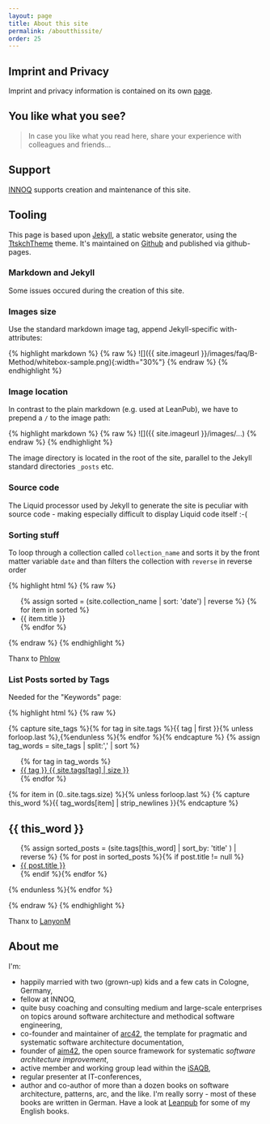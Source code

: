 ```yaml
---
layout: page
title: About this site
permalink: /aboutthissite/
order: 25
---
```


## Imprint and Privacy

Imprint and privacy information is contained on its own [page](/imprint/).
 

## You like what you see?

> In case you like what you read here, share your experience with colleagues and friends...

## Support

[INNOQ](https://innoq.com) supports creation and maintenance of this site.


## Tooling
This page is based upon [Jekyll](), a static website generator, using the [TtskchTheme](https://github.com/ttskch/jekyll-ttskch-theme) theme.
It's maintained on [Github](https://github.com/arc42/quality.arc42.org-site/) and published via github-pages.


### Markdown and Jekyll

Some issues occured during the creation of this site.
### Images size

Use the standard markdown image tag, append Jekyll-specific with-attributes:

{% highlight markdown %}
{% raw %}
![]({{ site.imageurl }}/images/faq/B-Method/whitebox-sample.png){:width="30%"}
{% endraw %}
{% endhighlight %}

### Image location

In contrast to the plain markdown (e.g. used at LeanPub), we have to prepend
a ```/``` to the image path:

{% highlight markdown %}
{% raw %}
![]({{ site.imageurl }}/images/...)
{% endraw %}
{% endhighlight %}

The image directory is located in the root of the site, parallel to the Jekyll
standard directories ```_posts``` etc.

### Source code

The Liquid processor used by Jekyll to generate the site is peculiar with source
code - making especially difficult to display Liquid code itself :-(


### Sorting stuff

To loop through a collection called `collection_name` and sorts it by the front matter variable `date` and than filters the collection with `reverse` in reverse order 

{% highlight html %}
{% raw  %}
    <ul>
    {% assign sorted = (site.collection_name | sort: 'date') | reverse %}
    {% for item in sorted %}
    <li>{{ item.title }}</li>
    {% endfor %}
    </ul>
{% endraw  %}
{% endhighlight %}

Thanx to [Phlow](https://gist.github.com/Phlow/1f27dfafdf2bbcc5c48e)

### List Posts sorted by Tags

Needed for the "Keywords" page:

{% highlight html %}
{% raw %}

{% capture site_tags %}{% for tag in site.tags %}{{ tag | first }}{% unless forloop.last %},{%endunless %}{% endfor %}{% endcapture %}
{% assign tag_words = site_tags | split:',' | sort %}

<div id="tags">
  <ul class="tag-box inline">
  {% for tag in tag_words %}
    <li><a href="#{{ tag | cgi_escape }}">{{ tag }} <span>{{ site.tags[tag] | size }}</span></a></li>
  {% endfor %}
  </ul>

  {% for item in (0..site.tags.size) %}{% unless forloop.last %}
    {% capture this_word %}{{ tag_words[item] | strip_newlines }}{% endcapture %}
  <h2 id="{{ this_word | cgi_escape }}">{{ this_word }}</h2>
  <ul class="posts">
    {% assign sorted_posts = (site.tags[this_word] | sort_by: 'title' ) | reverse %}
    {% for post in sorted_posts %}{% if post.title != null %}
    <li> <a href="{{ post.url }}">{{ post.title }}</a></li>
    {% endif %}{% endfor %}
  </ul>
  {% endunless %}{% endfor %}
</div>

{% endraw %}
{% endhighlight %}

Thanx to [LanyonM](https://github.com/LanyonM/lanyonm.github.io/blob/master/tags.html)


## About me

I'm:

* happily married with two (grown-up) kids and a few cats in Cologne, Germany,
* fellow at INNOQ,
* quite busy coaching and consulting medium and large-scale enterprises on topics around software architecture and methodical software engineering,
* co-founder and maintainer of <a href="https://arc42.de">arc42</a>, the template for pragmatic and systematic software architecture documentation,
* founder of <a href="https://aim42.org">aim42</a>, the open source framework for systematic _software architecture improvement_,
* active member and working group lead within the <a href="https://isaqb.org">iSAQB</a>,
* regular presenter at IT-conferences,
* author and co-author of more than a dozen books on software architecture, patterns, arc, and the like. I'm really sorry - most of these books are written in German. Have a look at <a href="https://leanpub.com">Leanpub</a> for some of my English books.

